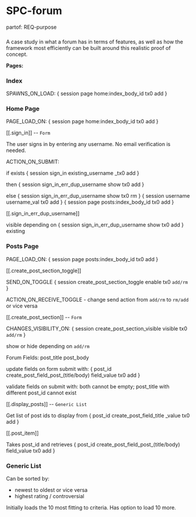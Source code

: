 # SPC-forum
partof: REQ-purpose
###


A case study in what a forum
has in terms of features, as well as 
how the framework most efficiently can be built around this
realistic proof of concept.

__Pages:__

### Index

SPAWNS_ON_LOAD: { session page home:index_body_id tx0 add }

### Home Page

PAGE_LOAD_ON: { session page home:index_body_id tx0 add }

[[.sign_in]] -- `Form`

The user signs in by entering any username.
No email verification is needed.

ACTION_ON_SUBMIT:

if exists { session sign_in existing_username _tx0 add } 

then { session sign_in_err_dup_username show tx0 add }

else
    { session sign_in_err_dup_username show tx0 rm }
    { session username username_val tx0 add } 
    { session page posts:index_body_id tx0 add }

[[.sign_in_err_dup_username]]

visible depending on { session sign_in_err_dup_username show tx0 add }
existing

### Posts Page

PAGE_LOAD_ON: { session page posts:index_body_id tx0 add }

[[.create_post_section_toggle]]

SEND_ON_TOGGLE { session create_post_section_toggle enable tx0 `add/rm`  } 

ACTION_ON_RECEIVE_TOGGLE - change send action from `add/rm` to `rm/add` or vice versa

[[.create_post_section]] -- `Form`

CHANGES_VISIBILITY_ON: { session create_post_section_visible visible tx0 `add/rm`  } 

show or hide depending on `add/rm`


Forum Fields: post_title post_body

update fields on form submit with: { post_id create_post_field_post_(title/body) field_value tx0 add }

validate fields on submit with: both cannot be empty; post_title with different post_id cannot exist

[[.display_posts]] -- `Generic List`

Get list of post ids to display from { post_id create_post_field_title _value tx0 add }

[[.post_item]]

Takes post_id and retrieves { post_id create_post_field_post_(title/body) field_value tx0 add }

<!-- TODO LATER

[[.update_post]] -- `Form`

[[.delete_post]] -- `Button`

-->

<!-- TODO LATER

### Comments

[[.create_comment]]

[[.update_comment]]

[[.delete_comment]]

[[.display_comments]] -- `Generic List`

[[.rate_comment]]

-->

### Generic List


Can be sorted by:

* newest to oldest or vice versa
* highest rating / controversial

Initially loads the 10 most fitting to criteria. Has option to load 10 more.
